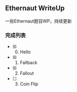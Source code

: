 ## Ethernaut WriteUp

一些Ethernaut题目WP，持续更新

### 完成列表

- [x] 0. Hello
- [x] 1. Fallback
- [x] 2. Fallout
- [ ] 3. Coin Flip

